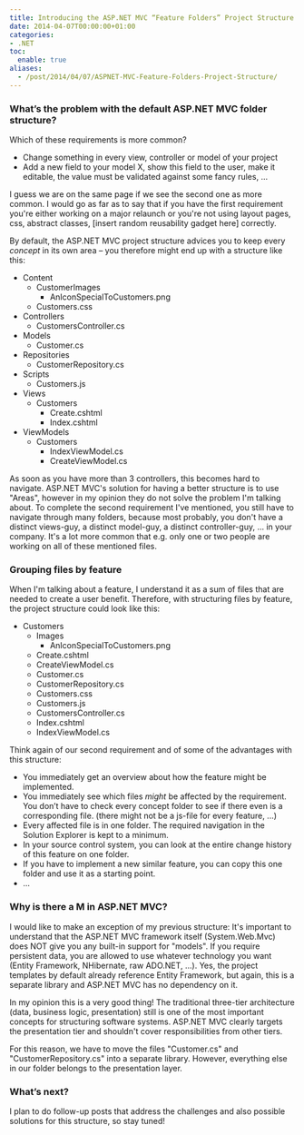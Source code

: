 ```yaml
---
title: Introducing the ASP.NET MVC “Feature Folders” Project Structure
date: 2014-04-07T00:00:00+01:00
categories:
- .NET
toc:
  enable: true
aliases:
  - /post/2014/04/07/ASPNET-MVC-Feature-Folders-Project-Structure/
---
```


### What’s the problem with the default ASP.NET MVC folder structure?

Which of these requirements is more common?

*   Change something in every view, controller or model of your project
*   Add a new field to your model X, show this field to the user, make it editable, the value must be validated against some fancy rules, ...

I guess we are on the same page if we see the second one as more common. I would go as far as to say that if you have the first requirement you're either working on a major relaunch or you're not using layout pages, css, abstract classes, [insert random reusability gadget here] correctly.

<!--more-->

By default, the ASP.NET MVC project structure advices you to keep every *concept* in its own area – you therefore might end up with a structure like this:

* Content
  * CustomerImages
    * AnIconSpecialToCustomers.png
  * Customers.css
* Controllers
  * CustomersController.cs
* Models
  * Customer.cs
* Repositories
  * CustomerRepository.cs
* Scripts
  * Customers.js
* Views
  * Customers
    * Create.cshtml
    * Index.cshtml
* ViewModels
  * Customers
    * IndexViewModel.cs
    * CreateViewModel.cs

As soon as you have more than 3 controllers, this becomes hard to navigate. ASP.NET MVC's solution for having a better structure is to use "Areas", however in my opinion they do not solve the problem I'm talking about. To complete the second requirement I've mentioned, you still have to navigate through many folders, because most probably, you don't have a distinct views-guy, a distinct model-guy, a distinct controller-guy, ... in your company. It's a lot more common that e.g. only one or two people are working on all of these mentioned files.

### Grouping files by feature

When I'm talking about a feature, I understand it as a sum of files that are needed to create a user benefit. Therefore, with structuring files by feature, the project structure could look like this:

* Customers  
  * Images  
    * AnIconSpecialToCustomers.png
  * Create.cshtml
  * CreateViewModel.cs
  * Customer.cs
  * CustomerRepository.cs
  * Customers.css
  * Customers.js
  * CustomersController.cs
  * Index.cshtml
  * IndexViewModel.cs

Think again of our second requirement and of some of the advantages with this structure:

*   You immediately get an overview about how the feature might be implemented.
*   You immediately see which files *might* be affected by the requirement. You don’t have to check every concept folder to see if there even is a corresponding file. (there might not be a js-file for every feature, ...)
*   Every affected file is in one folder. The required navigation in the Solution Explorer is kept to a minimum.
*   In your source control system, you can look at the entire change history of this feature on one folder.
*   If you have to implement a new similar feature, you can copy this one folder and use it as a starting point.
*   ...

### Why is there a M in ASP.NET MVC?

I would like to make an exception of my previous structure: It's important to understand that the ASP.NET MVC framework itself (System.Web.Mvc) does NOT give you any built-in support for "models". If you require persistent data, you are allowed to use whatever technology you want (Entity Framework, NHibernate, raw ADO.NET, ...). Yes, the project templates by default already reference Entity Framework, but again, this is a separate library and ASP.NET MVC has no dependency on it.

In my opinion this is a very good thing! The traditional three-tier architecture (data, business logic, presentation) still is one of the most important concepts for structuring software systems. ASP.NET MVC clearly targets the presentation tier and shouldn't cover responsibilities from other tiers.

For this reason, we have to move the files "Customer.cs" and "CustomerRepository.cs" into a separate library. However, everything else in our folder belongs to the presentation layer.

### What’s next?

I plan to do follow-up posts that address the challenges and also possible solutions for this structure, so stay tuned!